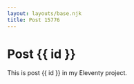 ```yaml
---
layout: layouts/base.njk
title: Post 15776
---
```


# Post {{ id }}

This is post {{ id }} in my Eleventy project.
